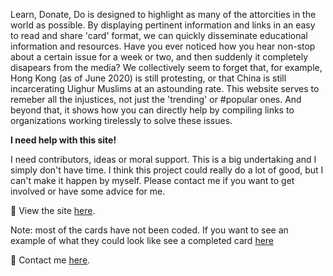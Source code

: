 Learn, Donate, Do is designed to highlight as many of the attorcities in the world as possible. By displaying pertinent information and links in an easy to read and share 'card' format, we can quickly disseminate educational information and resources. Have you ever noticed how you hear non-stop about a certain issue for a week or two, and then suddenly it completely disapears from the media? We collectively seem to forget that, for example, Hong Kong (as of June 2020) is still protesting, or that China is still incarcerating Uighur Muslims at an astounding rate. This website serves to remeber all the injustices, not just the 'trending' or #popular ones. And beyond that, it shows how you can directly help by compiling links to organizations working tirelessly to solve these issues.

<strong>I need help with this site!</strong>
  
  I need contributors, ideas or moral support. This is a big undertaking and I simply don't have time. I think this project could really do a lot of good, but I can't make it happen by myself. Please contact me if you want to get involved or have some advice for me.

🚀 View the site <a href="https://hecklerjim.github.io/learn.donate.do/">here</a>.

Note: most of the cards have not been coded. If you want to see an example of what they could look like see a completed card <a href="https://hecklerjim.github.io/learn.donate.do/coastal-gas-pipeline.html">here</a>

👋 Contact me <a target="_blank" href="https://sebjagoe.com/contact">here</a>.
